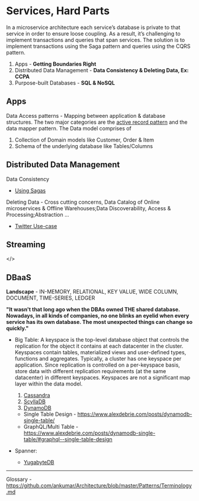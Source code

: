 # Services, Hard Parts

In a microservice architecture each service’s database is private to that service in order to ensure loose coupling. As a result, it’s challenging to implement transactions and queries that span services. The solution is to implement transactions using the Saga pattern and queries using the CQRS pattern.

1. Apps - **Getting Boundaries Right**
2. Distributed Data Management - **Data Consistency & Deleting Data, Ex: CCPA**
3. Purpose-built Databases - **SQL & NoSQL**

## Apps
    
Data Access patterns - Mapping between application & database structures. The two major categories are the [active record pattern](http://calpaterson.com/activerecord.html) and the data mapper pattern. The Data model comprises of

1. Collection of Domain models like Customer, Order & Item
2. Schema of the underlying database like Tables/Columns

## Distributed Data Management

Data Consistency
  * [Using Sagas](https://chrisrichardson.net/post/microservices/2019/07/09/developing-sagas-part-1.html)

Deleting Data - Cross cutting concerns, Data Catalog of Online microservices & Offline Warehouses;Data Discoverability, Access & Processing;Abstraction ... 
  * [Twitter Use-case](https://blog.twitter.com/engineering/en_us/topics/infrastructure/2020/deleting-data-distributed-throughout-your-microservices-architecture.html) 

## Streaming

</>

## DBaaS 

**Landscape** - IN-MEMORY, RELATIONAL, KEY VALUE, WIDE COLUMN, DOCUMENT, TIME-SERIES, LEDGER

**"It wasn't that long ago when the DBAs owned THE shared database. Nowadays, in all kinds of companies, no one blinks an eyelid when every service has its own database. The most unexpected things can change so quickly."**

* Big Table: A keyspace is the top-level database object that controls the replication for the object it contains at each datacenter in the cluster. Keyspaces contain tables, materialized views and user-defined types, functions and aggregates. Typically, a cluster has one keyspace per application. Since replication is controlled on a per-keyspace basis, store data with different replication requirements (at the same datacenter) in different keyspaces. Keyspaces are not a significant map layer within the data model.
  1. [Cassandra](https://www.datastax.com/blog/2020/05/why-astra-good-cassandra)
  2. [ScyllaDB](https://www.scylladb.com/2020/05/07/introducing-scylla-open-source-4-0/)
  3. [DynamoDB](https://aws.amazon.com/dynamodb/)
    * Single Table Design - https://www.alexdebrie.com/posts/dynamodb-single-table/
    * GraphQL/Multi Table - https://www.alexdebrie.com/posts/dynamodb-single-table/#graphql--single-table-design  
  
* Spanner:
  * [YugabyteDB](https://docs.yugabyte.com/latest/comparisons/)
   
---

Glossary - https://github.com/ankumar/Architecture/blob/master/Patterns/Terminology.md
